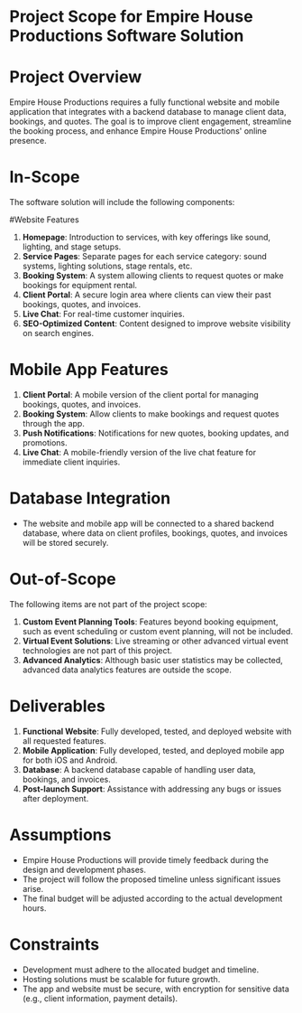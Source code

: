 # Project Scope for Empire House Productions Software Solution

# Project Overview
Empire House Productions requires a fully functional website and mobile application that integrates with a backend database to manage client data, bookings, and quotes. The goal is to improve client engagement, streamline the booking process, and enhance Empire House Productions' online presence.


# In-Scope
The software solution will include the following components:

#Website Features
1. **Homepage**: Introduction to services, with key offerings like sound, lighting, and stage setups.
2. **Service Pages**: Separate pages for each service category: sound systems, lighting solutions, stage rentals, etc.
3. **Booking System**: A system allowing clients to request quotes or make bookings for equipment rental.
4. **Client Portal**: A secure login area where clients can view their past bookings, quotes, and invoices.
5. **Live Chat**: For real-time customer inquiries.
6. **SEO-Optimized Content**: Content designed to improve website visibility on search engines.

# Mobile App Features
1. **Client Portal**: A mobile version of the client portal for managing bookings, quotes, and invoices.
2. **Booking System**: Allow clients to make bookings and request quotes through the app.
3. **Push Notifications**: Notifications for new quotes, booking updates, and promotions.
4. **Live Chat**: A mobile-friendly version of the live chat feature for immediate client inquiries.

# Database Integration
- The website and mobile app will be connected to a shared backend database, where data on client profiles, bookings, quotes, and invoices will be stored securely.



# Out-of-Scope
The following items are not part of the project scope:
1. **Custom Event Planning Tools**: Features beyond booking equipment, such as event scheduling or custom event planning, will not be included.
2. **Virtual Event Solutions**: Live streaming or other advanced virtual event technologies are not part of this project.
3. **Advanced Analytics**: Although basic user statistics may be collected, advanced data analytics features are outside the scope.


# Deliverables
1. **Functional Website**: Fully developed, tested, and deployed website with all requested features.
2. **Mobile Application**: Fully developed, tested, and deployed mobile app for both iOS and Android.
3. **Database**: A backend database capable of handling user data, bookings, and invoices.
4. **Post-launch Support**: Assistance with addressing any bugs or issues after deployment.


# Assumptions
- Empire House Productions will provide timely feedback during the design and development phases.
- The project will follow the proposed timeline unless significant issues arise.
- The final budget will be adjusted according to the actual development hours.


# Constraints
- Development must adhere to the allocated budget and timeline.
- Hosting solutions must be scalable for future growth.
- The app and website must be secure, with encryption for sensitive data (e.g., client information, payment details).

